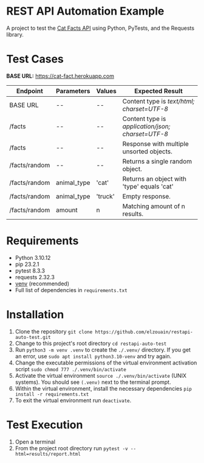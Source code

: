 # REST API Automation Example

A project to test the [Cat Facts API](<https://alexwohlbruck.github.io/cat-facts/>) using Python, PyTests, 
and the Requests library.

# Test Cases

<b>BASE URL:</b> https://cat-fact.herokuapp.com

| Endpoint      | Parameters  | Values  | Expected Result                                 |
|---------------|-------------|---------|-------------------------------------------------| 
| BASE URL      | --          | --      | Content type is <i>text/html; charset=UTF-8</i> |
| /facts        | --          | --      | Content type is <i>application/json; charset=UTF-8</i>         |
| /facts        | --          | --      | Response with multiple unsorted objects.        |
| /facts/random | --          | --      | Returns a single random object.                 |
| /facts/random | animal_type | 'cat'   | Returns an object with 'type' equals 'cat'      |
| /facts/random | animal_type | 'truck' | Empty response.                                 |
| /facts/random | amount      | n       | Matching amount of n results.                   |

# Requirements

* Python 3.10.12
* pip 23.2.1
* pytest 8.3.3
* requests 2.32.3
* [venv](<https://packaging.python.org/guides/installing-using-pip-and-virtual-environments/>) (recommended)
* Full list of dependencies in `requirements.txt`

# Installation

1. Clone the repository `git clone https://github.com/elzouain/restapi-auto-test.git`
2. Change to this project's root directory `cd restapi-auto-test`
3. Run `python3 -m venv .venv` to create the `./.venv/` directory.
If you get an error, use `sudo apt install python3.10-venv` and try again.
4. Change the executable permissions of the virtual environment activation script `sudo chmod 777 ./.venv/bin/activate`
5. Activate the virtual environment `source ./.venv/bin/activate` (UNIX systems). 
You should see `(.venv)` next to the terminal prompt.
6. Within the virtual environment, install the necessary dependencies `pip install -r requirements.txt`
7. To exit the virtual environment run `deactivate`.

# Test Execution

1. Open a terminal
2. From the project root directory run `pytest -v --html=results/report.html`
